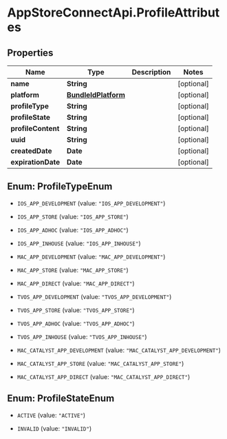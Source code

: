 # AppStoreConnectApi.ProfileAttributes

## Properties

Name | Type | Description | Notes
------------ | ------------- | ------------- | -------------
**name** | **String** |  | [optional] 
**platform** | [**BundleIdPlatform**](BundleIdPlatform.md) |  | [optional] 
**profileType** | **String** |  | [optional] 
**profileState** | **String** |  | [optional] 
**profileContent** | **String** |  | [optional] 
**uuid** | **String** |  | [optional] 
**createdDate** | **Date** |  | [optional] 
**expirationDate** | **Date** |  | [optional] 



## Enum: ProfileTypeEnum


* `IOS_APP_DEVELOPMENT` (value: `"IOS_APP_DEVELOPMENT"`)

* `IOS_APP_STORE` (value: `"IOS_APP_STORE"`)

* `IOS_APP_ADHOC` (value: `"IOS_APP_ADHOC"`)

* `IOS_APP_INHOUSE` (value: `"IOS_APP_INHOUSE"`)

* `MAC_APP_DEVELOPMENT` (value: `"MAC_APP_DEVELOPMENT"`)

* `MAC_APP_STORE` (value: `"MAC_APP_STORE"`)

* `MAC_APP_DIRECT` (value: `"MAC_APP_DIRECT"`)

* `TVOS_APP_DEVELOPMENT` (value: `"TVOS_APP_DEVELOPMENT"`)

* `TVOS_APP_STORE` (value: `"TVOS_APP_STORE"`)

* `TVOS_APP_ADHOC` (value: `"TVOS_APP_ADHOC"`)

* `TVOS_APP_INHOUSE` (value: `"TVOS_APP_INHOUSE"`)

* `MAC_CATALYST_APP_DEVELOPMENT` (value: `"MAC_CATALYST_APP_DEVELOPMENT"`)

* `MAC_CATALYST_APP_STORE` (value: `"MAC_CATALYST_APP_STORE"`)

* `MAC_CATALYST_APP_DIRECT` (value: `"MAC_CATALYST_APP_DIRECT"`)





## Enum: ProfileStateEnum


* `ACTIVE` (value: `"ACTIVE"`)

* `INVALID` (value: `"INVALID"`)





